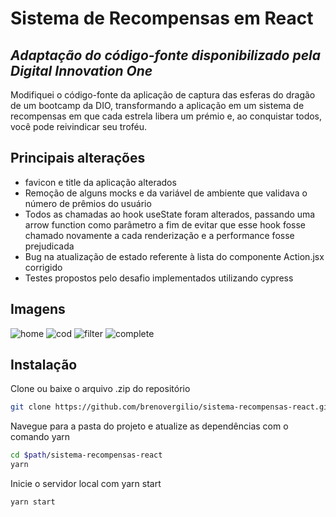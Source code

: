 # Sistema de Recompensas em React
## _Adaptação do código-fonte disponibilizado pela Digital Innovation One_

Modifiquei o código-fonte da aplicação de captura das esferas do dragão de um bootcamp da DIO, transformando a aplicação em um sistema de recompensas em que cada estrela libera um prémio e, ao conquistar todos, você pode reivindicar seu troféu.
## Principais alterações
- favicon e title da aplicação alterados
- Remoção de alguns mocks e da variável de ambiente que validava o número de prêmios do usuário
- Todos as chamadas ao hook useState foram alterados, passando uma arrow function como parâmetro a fim de evitar que esse hook fosse chamado novamente a cada renderização e a performance fosse prejudicada
- Bug na atualização de estado referente à lista do componente Action.jsx corrigido
- Testes propostos pelo desafio implementados utilizando cypress

## Imagens

![home](https://imgur.com/ErkLRM3)
![cod](https://imgur.com/tHvmadB)
![filter](https://imgur.com/AQmwuiz)
![complete](https://imgur.com/6g6Eahg)

## Instalação

Clone ou baixe o arquivo .zip do repositório

```sh
git clone https://github.com/brenovergilio/sistema-recompensas-react.git
```
Navegue para a pasta do projeto e atualize as dependências com o comando yarn

```sh
cd $path/sistema-recompensas-react
yarn
```

Inicie o servidor local com yarn start

```
yarn start
```
